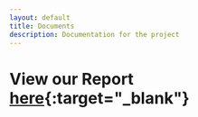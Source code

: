 ```yaml
---
layout: default
title: Documents
description: Documentation for the project
---
```


# View our Report [here](https://docs.google.com/document/d/1qp6o2k6W6Ke8sra_D39jfZd1H_OjlNASSlBekGu2Pc4/edit?usp=sharing){:target="_blank"}
